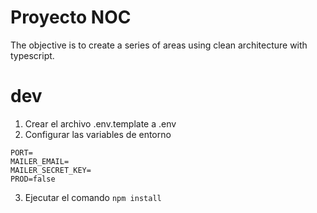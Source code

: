 # Proyecto NOC

The objective is to create a series of areas using clean architecture with typescript.

# dev

1. Crear el archivo .env.template a .env
2. Configurar las variables de entorno

```
PORT=
MAILER_EMAIL=
MAILER_SECRET_KEY=
PROD=false

```

3. Ejecutar el comando `npm install`
